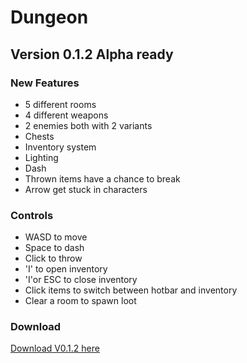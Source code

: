 # Dungeon
## Version 0.1.2 Alpha ready
### New Features
- 5 different rooms
- 4 different weapons
- 2 enemies both with 2 variants
- Chests
- Inventory system
- Lighting
- Dash
- Thrown items have a chance to break
- Arrow get stuck in characters

### Controls

- WASD to move
- Space to dash
- Click to throw
- 'I' to open inventory
- 'I'or ESC to close inventory
- Click items to switch between hotbar and inventory
- Clear a room to spawn loot

### Download
[Download V0.1.2  here](https://github.com/veerdonk/Dungeon/blob/master/Builds/ALPHA_0.1.2.rar)
